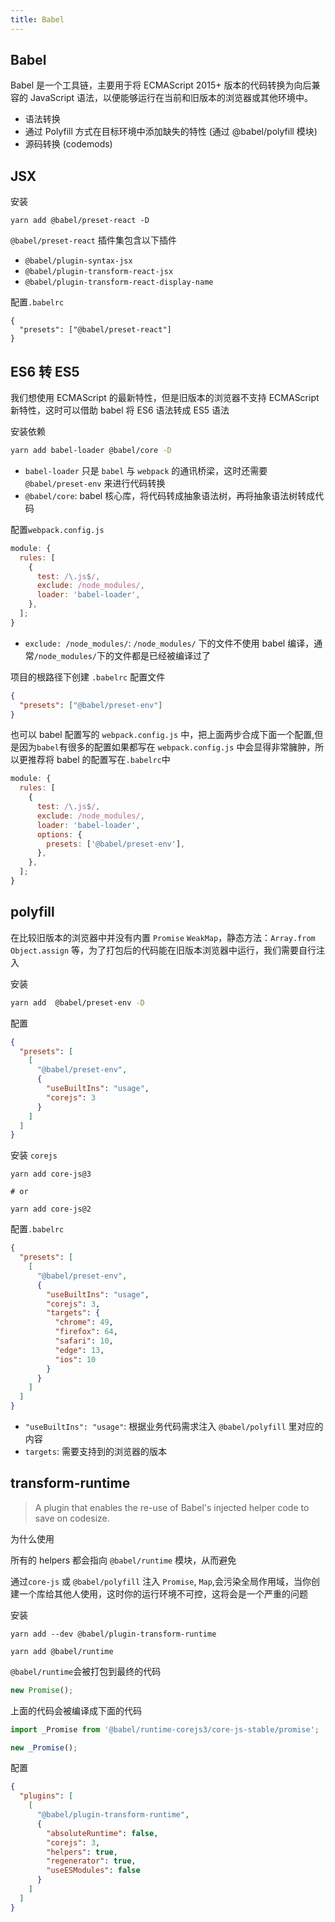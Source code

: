 ```yaml
---
title: Babel
---
```


## Babel

Babel 是一个工具链，主要用于将 ECMAScript 2015+ 版本的代码转换为向后兼容的 JavaScript 语法，以便能够运行在当前和旧版本的浏览器或其他环境中。

- 语法转换
- 通过 Polyfill 方式在目标环境中添加缺失的特性 (通过 @babel/polyfill 模块)
- 源码转换 (codemods)

## JSX

安装

```shell
yarn add @babel/preset-react -D
```

`@babel/preset-react` 插件集包含以下插件

- `@babel/plugin-syntax-jsx`
- `@babel/plugin-transform-react-jsx`
- `@babel/plugin-transform-react-display-name`

配置`.babelrc`

```shell
{
  "presets": ["@babel/preset-react"]
}
```

## ES6 转 ES5

我们想使用 ECMAScript 的最新特性，但是旧版本的浏览器不支持 ECMAScript 新特性，这时可以借助 babel 将 ES6 语法转成 ES5 语法

安装依赖

```bash
yarn add babel-loader @babel/core -D
```

- `babel-loader` 只是 `babel` 与 `webpack` 的通讯桥梁，这时还需要 `@babel/preset-env` 来进行代码转换
- `@babel/core`: babel 核心库，将代码转成抽象语法树，再将抽象语法树转成代码

配置`webpack.config.js`

```js
module: {
  rules: [
    {
      test: /\.js$/,
      exclude: /node_modules/,
      loader: 'babel-loader',
    },
  ];
}
```

- `exclude: /node_modules/`: `/node_modules/` 下的文件不使用 babel 编译，通常`/node_modules/`下的文件都是已经被编译过了

项目的根路径下创建 `.babelrc` 配置文件

```json
{
  "presets": ["@babel/preset-env"]
}
```

也可以 babel 配置写的 `webpack.config.js` 中，把上面两步合成下面一个配置,但是因为`babel`有很多的配置如果都写在 `webpack.config.js` 中会显得非常臃肿，所以更推荐将 babel 的配置写在`.babelrc`中

```js
module: {
  rules: [
    {
      test: /\.js$/,
      exclude: /node_modules/,
      loader: 'babel-loader',
      options: {
        presets: ['@babel/preset-env'],
      },
    },
  ];
}
```

## polyfill

在比较旧版本的浏览器中并没有内置 `Promise` `WeakMap`，静态方法：`Array.from` `Object.assign` 等，为了打包后的代码能在旧版本浏览器中运行，我们需要自行注入

安装

```bash
yarn add  @babel/preset-env -D
```

配置

```json
{
  "presets": [
    [
      "@babel/preset-env",
      {
        "useBuiltIns": "usage",
        "corejs": 3
      }
    ]
  ]
}
```

安装 `corejs`

```shell
yarn add core-js@3

# or

yarn add core-js@2
```

配置`.babelrc`

```json
{
  "presets": [
    [
      "@babel/preset-env",
      {
        "useBuiltIns": "usage",
        "corejs": 3,
        "targets": {
          "chrome": 49,
          "firefox": 64,
          "safari": 10,
          "edge": 13,
          "ios": 10
        }
      }
    ]
  ]
}
```

- `"useBuiltIns": "usage"`: 根据业务代码需求注入 `@babel/polyfill` 里对应的内容
- `targets`: 需要支持到的浏览器的版本

## transform-runtime

> A plugin that enables the re-use of Babel's injected helper code to save on codesize.

为什么使用

所有的 helpers 都会指向 `@babel/runtime` 模块，从而避免

通过`core-js` 或 `@babel/polyfill` 注入 `Promise`, `Map`,会污染全局作用域，当你创建一个库给其他人使用，这时你的运行环境不可控，这将会是一个严重的问题

安装

```shell
yarn add --dev @babel/plugin-transform-runtime

yarn add @babel/runtime
```

`@babel/runtime`会被打包到最终的代码

```js
new Promise();
```

上面的代码会被编译成下面的代码

```js
import _Promise from '@babel/runtime-corejs3/core-js-stable/promise';

new _Promise();
```

配置

```json
{
  "plugins": [
    [
      "@babel/plugin-transform-runtime",
      {
        "absoluteRuntime": false,
        "corejs": 3,
        "helpers": true,
        "regenerator": true,
        "useESModules": false
      }
    ]
  ]
}
```
